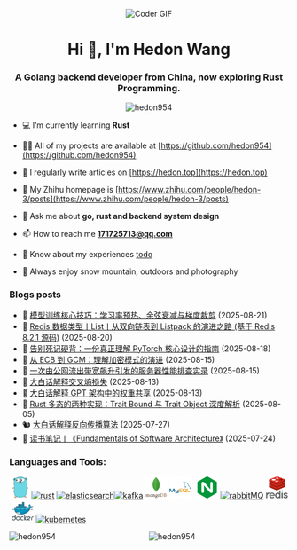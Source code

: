 <p align="center"><img  src="https://media.giphy.com/media/SWoSkN6DxTszqIKEqv/giphy.gif" alt="Coder GIF" width="500"></p>

<h1 align="center">Hi 👋, I'm Hedon Wang</h1>
<h3 align="center">A Golang backend developer from China, now exploring Rust Programming.</h3>

<p align="center"> <img src="https://komarev.com/ghpvc/?username=hedon954&label=Profile%20views&color=0e75b6&style=flat" alt="hedon954" /> </p>

- :computer: I’m currently learning **Rust**

- 👨‍💻 All of my projects are available at [https://github.com/hedon954](https://github.com/hedon954)

- 📝 I regularly write articles on [https://hedon.top](https://hedon.top)
  
- 🍞 My Zhihu homepage is [https://www.zhihu.com/people/hedon-3/posts](https://www.zhihu.com/people/hedon-3/posts)

- 💬 Ask me about **go, rust and backend system design**

- 📫 How to reach me **171725713@qq.com**

- 📄 Know about my experiences [todo](todo)

- :mount_fuji: Always enjoy snow mountain, outdoors and photography

### Blogs posts

<!-- BLOG-POST-LIST:START -->
 - 🎃 [模型训练核心技巧：学习率预热、余弦衰减与梯度裁剪](https://hedon.top/2025/08/21/llm/guide-to-lr-warmup-cosine-annealing-gradient-clipping/) (2025-08-21)
 - 🐌 [Redis 数据类型丨List丨从双向链表到 Listpack 的演进之路 &lpar;基于 Redis 8.2.1 源码&rpar;](https://hedon.top/2025/08/20/redis/redis-datatype-list/) (2025-08-20)
 - 🦁 [告别死记硬背：一份真正理解 PyTorch 核心设计的指南](https://hedon.top/2025/08/18/llm/pytorch/) (2025-08-18)
 - 🍯 [从 ECB 到 GCM：理解加密模式的演进](https://hedon.top/2025/08/15/encryption-mode/) (2025-08-15)
 - 🍭 [一次由公网流出带宽飙升引发的服务器性能排查实录](https://hedon.top/2025/08/15/record-of-abnormal-investigation-of-public-network-traffic/) (2025-08-15)
 - 🤯 [大白话解释交叉熵损失](https://hedon.top/2025/08/13/llm/cross-entropy-loss/) (2025-08-13)
 - 🍄 [大白话解释 GPT 架构中的权重共享](https://hedon.top/2025/08/13/llm/weight-typing/) (2025-08-13)
 - 🐧 [Rust 多态的两种实现：Trait Bound 与 Trait Object 深度解析](https://hedon.top/2025/08/05/rust/rust-polymorphism/) (2025-08-05)
 - 🐿️ [大白话解释反向传播算法](https://hedon.top/2025/07/27/llm/back-propagation/) (2025-07-27)
 - 🍯 [读书笔记丨《Fundamentals of Software Architecture》](https://hedon.top/2025/07/24/note-fosa/) (2025-07-24)<!-- BLOG-POST-LIST:END -->

<h3 align="left">Languages and Tools:</h3>
<p align="left">  

<a href="https://golang.org" target="_blank" rel="noreferrer"> <img src="https://raw.githubusercontent.com/devicons/devicon/master/icons/go/go-original.svg" alt="go" width="40" height="40"/></a><a href="https://www.rust-lang.org" target="_blank" rel="noreferrer"><img src="https://www.rust-lang.org/static/images/rust-logo-blk.svg" alt="rust" width="40" height="40"/></a>&nbsp;<a href="https://www.elastic.co" target="_blank" rel="noreferrer"><img src="https://www.vectorlogo.zone/logos/elastic/elastic-icon.svg" alt="elasticsearch" width="40" height="40"/></a><a href="https://kafka.apache.org/" target="_blank" rel="noreferrer"><img src="https://www.vectorlogo.zone/logos/apache_kafka/apache_kafka-icon.svg" alt="kafka" width="40" height="40"/></a>&nbsp;<a href="https://www.mongodb.com/" target="_blank" rel="noreferrer"><img src="https://raw.githubusercontent.com/devicons/devicon/master/icons/mongodb/mongodb-original-wordmark.svg" alt="mongodb" width="40" height="40"/></a>&nbsp;<a href="https://www.mysql.com/" target="_blank" rel="noreferrer"><img src="https://raw.githubusercontent.com/devicons/devicon/master/icons/mysql/mysql-original-wordmark.svg" alt="mysql" width="40" height="40"/></a>&nbsp;&nbsp;<a href="https://www.nginx.com" target="_blank" rel="noreferrer"><img src="https://raw.githubusercontent.com/devicons/devicon/master/icons/nginx/nginx-original.svg" alt="nginx" width="40" height="40"/></a>&nbsp;<a href="https://www.rabbitmq.com" target="_blank" rel="noreferrer"><img src="https://www.vectorlogo.zone/logos/rabbitmq/rabbitmq-icon.svg" alt="rabbitMQ" width="40" height="40"/></a>&nbsp;<a href="https://redis.io" target="_blank" rel="noreferrer"><img src="https://raw.githubusercontent.com/devicons/devicon/master/icons/redis/redis-original-wordmark.svg" alt="redis" width="40" height="40"/></a>&nbsp;<a href="https://www.docker.com/" target="_blank" rel="noreferrer"><img src="https://raw.githubusercontent.com/devicons/devicon/master/icons/docker/docker-original-wordmark.svg" alt="docker" width="40" height="40"/></a>&nbsp;<a href="https://kubernetes.io" target="_blank" rel="noreferrer"><img src="https://www.vectorlogo.zone/logos/kubernetes/kubernetes-icon.svg" alt="kubernetes" width="40" height="40"/></a> 
<br>
<p><img align="left" width="50%" height="200" src="https://github-readme-stats.vercel.app/api?username=hedon954&show_icons=true&locale=en&orgs=hedon-rust-road,hedon-go-road" alt="hedon954" /></p><p><img align="left" width="30%" height="200" src="https://github-readme-stats.vercel.app/api/top-langs?username=hedon954&show_icons=true&locale=en&layout=compact&hide=html,javascript,css&orgs=hedon-rust-road,hedon-go-road" alt="hedon954" /></p>

